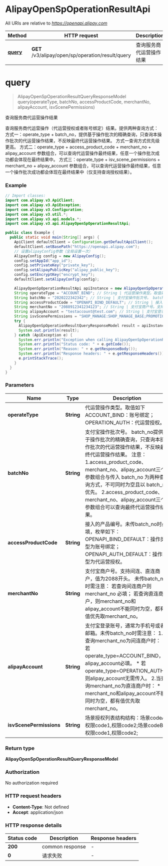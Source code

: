 # AlipayOpenSpOperationResultApi

All URIs are relative to *https://openapi.alipay.com*

| Method | HTTP request | Description |
|------------- | ------------- | -------------|
| [**query**](AlipayOpenSpOperationResultApi.md#query) | **GET** /v3/alipay/open/sp/operation/result/query | 查询服务商代运营操作结果 |


<a name="query"></a>
# **query**
> AlipayOpenSpOperationResultQueryResponseModel query(operateType, batchNo, accessProductCode, merchantNo, alipayAccount, isvScenePermissions)

查询服务商代运营操作结果

查询服务商代运营操作（代运营授权或者账号绑定）结果。提供两种查询方式： 方式一：operate_type + batch_no，提供基于操作批次的精确查询，只查询本操作批次的代运营操作结果，不反映最终代运营操作结果。 方式一查询方式优先级更高。 方式二：operate_type + access_product_code + merchant_no + alipay_account 参数组合，可以查询代运营操作最终结果，任意一个操作批次成功都会体现在最终结果中。 方式三：operate_type + isv_scene_permissions + merchant_no + alipay_account 参数组合，可以查询代运营操作最终结果，任意一个操作批次成功都会体现在最终结果中（仅支持查询授权结果）。

### Example
```java
// Import classes:
import com.alipay.v3.ApiClient;
import com.alipay.v3.ApiException;
import com.alipay.v3.Configuration;
import com.alipay.v3.util.*;
import com.alipay.v3.api.models.*;
import com.alipay.v3.api.AlipayOpenSpOperationResultApi;

public class Example {
  public static void main(String[] args) {
    ApiClient defaultClient = Configuration.getDefaultApiClient();
    defaultClient.setBasePath("https://openapi.alipay.com");
    // 设置alipayConfig参数（全局设置一次）
    AlipayConfig config = new AlipayConfig();
    config.setAppId("app_id");
    config.setPrivateKey("private_key");
    config.setAlipayPublicKey("alipay_public_key");
    config.setEncryptKey("encrypt_key");
    defaultClient.setAlipayConfig(config);

    AlipayOpenSpOperationResultApi apiInstance = new AlipayOpenSpOperationResultApi(defaultClient);
    String operateType = "ACCOUNT_BIND"; // String | 代运营操作类型。取值如下 ACCOUNT_BIND：账号绑定； OPERATION_AUTH：代运营授权。
    String batchNo = "2020222342342"; // String | 支付宝操作批次号。 batch_no提供基于操作批次的精确查询，只查询本操作批次的代运营操作结果，不反映最终代运营操作结果。 注意： 1.access_product_code、merchant_no、alipay_account三个参数组合与传入 batch_no 为两种查询方式，不可同时为空且以 batch_no 优先。 2.access_product_code、merchant_no、alipay_account三个参数组合可以查询最终代运营操作结果。
    String accessProductCode = "OPENAPI_BIND_DEFAULT"; // String | 接入的产品编号。未传batch_no时必填，枚举如下： OPENAPI_BIND_DEFAULT：操作类型为账号绑定； OPENAPI_AUTH_DEFAULT：操作类型为代运营授权。
    String merchantNo = "2088912341234123"; // String | 支付宝商户号。支持间连、直连商户，值为2088开头。 未传batch_no时需注意： 若查询间连商户则 merchant_no 必填；  若查询直连商户，则merchant_no和alipay_account不能同时为空，都有值优先取merchant_no。
    String alipayAccount = "testaccount@test.com"; // String | 支付宝登录账号，通常为手机号或者邮箱。未传batch_no时需注意： 1.当查询merchant_no为间连商户时：   * 若 operate_type=ACCOUNT_BIND，则alipay_account必填。   * 若 operate_type=OPERATION_AUTH，则alipay_account无需传入。 2.当查询merchant_no为直连商户时：   * merchant_no和alipay_account不能同时为空，都有值优先取merchant_no。
    String isvScenePermissions = "SHOP_MANAGE:SHOP_MANAGE_BASE;PROMOTION_MANAGE:PROMOTION_MANAGE_BASE"; // String | 场景授权列表结构结构：场景codeA:权限code1,权限code2;场景codeB:权限code1,权限code2;
    try {
      AlipayOpenSpOperationResultQueryResponseModel result = apiInstance.query(operateType, batchNo, accessProductCode, merchantNo, alipayAccount, isvScenePermissions);
      System.out.println(result);
    } catch (ApiException e) {
      System.err.println("Exception when calling AlipayOpenSpOperationResultApi#query");
      System.err.println("Status code: " + e.getCode());
      System.err.println("Reason: " + e.getResponseBody());
      System.err.println("Response headers: " + e.getResponseHeaders());
      e.printStackTrace();
    }
  }
}
```

### Parameters

| Name | Type | Description  | Notes |
|------------- | ------------- | ------------- | -------------|
| **operateType** | **String**| 代运营操作类型。取值如下 ACCOUNT_BIND：账号绑定； OPERATION_AUTH：代运营授权。 | [optional] |
| **batchNo** | **String**| 支付宝操作批次号。 batch_no提供基于操作批次的精确查询，只查询本操作批次的代运营操作结果，不反映最终代运营操作结果。 注意： 1.access_product_code、merchant_no、alipay_account三个参数组合与传入 batch_no 为两种查询方式，不可同时为空且以 batch_no 优先。 2.access_product_code、merchant_no、alipay_account三个参数组合可以查询最终代运营操作结果。 | [optional] |
| **accessProductCode** | **String**| 接入的产品编号。未传batch_no时必填，枚举如下： OPENAPI_BIND_DEFAULT：操作类型为账号绑定； OPENAPI_AUTH_DEFAULT：操作类型为代运营授权。 | [optional] |
| **merchantNo** | **String**| 支付宝商户号。支持间连、直连商户，值为2088开头。 未传batch_no时需注意： 若查询间连商户则 merchant_no 必填；  若查询直连商户，则merchant_no和alipay_account不能同时为空，都有值优先取merchant_no。 | [optional] |
| **alipayAccount** | **String**| 支付宝登录账号，通常为手机号或者邮箱。未传batch_no时需注意： 1.当查询merchant_no为间连商户时：   * 若 operate_type&#x3D;ACCOUNT_BIND，则alipay_account必填。   * 若 operate_type&#x3D;OPERATION_AUTH，则alipay_account无需传入。 2.当查询merchant_no为直连商户时：   * merchant_no和alipay_account不能同时为空，都有值优先取merchant_no。 | [optional] |
| **isvScenePermissions** | **String**| 场景授权列表结构结构：场景codeA:权限code1,权限code2;场景codeB:权限code1,权限code2; | [optional] |

### Return type

**AlipayOpenSpOperationResultQueryResponseModel**

### Authorization

No authorization required

### HTTP request headers

 - **Content-Type**: Not defined
 - **Accept**: application/json

### HTTP response details
| Status code | Description | Response headers |
|-------------|-------------|------------------|
| **200** | common response |  -  |
| **0** | 请求失败 |  -  |

